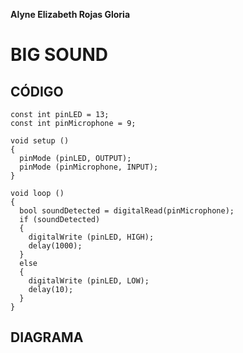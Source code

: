 **Alyne Elizabeth Rojas Gloria**

# BIG SOUND

## CÓDIGO
```
const int pinLED = 13;
const int pinMicrophone = 9;

void setup ()
{
  pinMode (pinLED, OUTPUT);
  pinMode (pinMicrophone, INPUT);
}
 
void loop ()
{
  bool soundDetected = digitalRead(pinMicrophone);
  if (soundDetected)
  {
    digitalWrite (pinLED, HIGH);
    delay(1000);
  }
  else
  {
    digitalWrite (pinLED, LOW);
    delay(10);
  }
}
```
## DIAGRAMA
